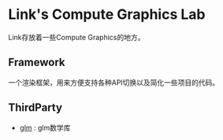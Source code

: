# Link's Compute Graphics Lab

Link存放着一些Compute Graphics的地方。

## Framework

一个渲染框架，用来方便支持各种API切换以及简化一些项目的代码。

## ThirdParty

- [glm](https://glm.g-truc.net) : glm数学库
